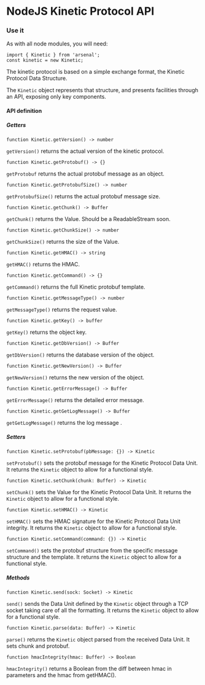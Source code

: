 # NodeJS Kinetic Protocol API

### Use it

As with all node modules, you will need:
```node
import { Kinetic } from 'arsenal';
const kinetic = new Kinetic;
```
The kinetic protocol is based on a simple exchange format, the Kinetic Protocol
Data Structure.

The `Kinetic` object represents that structure, and presents facilities through
an API, exposing only key components.

#### API definition

##### Getters

```node
function Kinetic.getVersion() -> number
```
`getVersion()` returns the actual version of the kinetic protocol.

```node
function Kinetic.getProtobuf() -> {}
```
`getProtobuf` returns the actual protobuf message as an object.

```node
function Kinetic.getProtobufSize() -> number
```
`getProtobufSize()` returns the actual protobuf message size.

```node
function Kinetic.getChunk() -> Buffer
```
`getChunk()` returns the Value. Should be a ReadableStream soon.

```node
function Kinetic.getChunkSize() -> number
```
`getChunkSize()` returns the size of the Value.

```node
function Kinetic.getHMAC() -> string
```
`getHMAC()` returns the HMAC.

```node
function Kinetic.getCommand() -> {}
```
`getCommand()` returns the full Kinetic protobuf template.

```node
function Kinetic.getMessageType() -> number
```
`getMessageType()` returns the request value.

```node
function Kinetic.getKey() -> buffer
```
`getKey()` returns the object key.

```node
function Kinetic.getDbVersion() -> Buffer
```
`getDbVersion()` returns the database version of the object.

```node
function Kinetic.getNewVersion() -> Buffer
```
`getNewVersion()` returns the new version of the object.

```node
function Kinetic.getErrorMessage() -> Buffer
```
`getErrorMessage()` returns the detailed error message.

```node
function Kinetic.getGetLogMessage() -> Buffer
```
`getGetLogMessage()` returns the log message .

##### Setters

```node
function Kinetic.setProtobuf(pbMessage: {}) -> Kinetic
```
`setProtobuf()` sets the protobuf message for the Kinetic Protocol Data Unit.
It returns the `Kinetic` object to allow for a functional style.

```node
function Kinetic.setChunk(chunk: Buffer) -> Kinetic
```
`setChunk()` sets the Value for the Kinetic Protocol Data Unit.
It returns the `Kinetic` object to allow for a functional style.

```node
function Kinetic.setHMAC() -> Kinetic
```
`setHMAC()` sets the HMAC signature for the Kinetic Protocol Data Unit integrity.
It returns the `Kinetic` object to allow for a functional style.

```node
function Kinetic.setCommand(command: {}) -> Kinetic
```
`setCommand()` sets the protobuf structure from the specific message structure
and the template.
It returns the `Kinetic` object to allow for a functional style.

##### Methods
```node
function Kinetic.send(sock: Socket) -> Kinetic
```
`send()` sends the Data Unit defined by the `Kinetic` object through a TCP
socket taking care of all the formatting. It returns the `Kinetic` object to
allow for a functional style.

```node
function Kinetic.parse(data: Buffer) -> Kinetic
```
`parse()` returns the `Kinetic` object parsed from the received Data Unit. It
sets chunk and protobuf.

```node
function hmacIntegrity(hmac: Buffer) -> Boolean
```
`hmacIntegrity()` returns a Boolean from the diff between hmac in parameters and
the hmac from getHMAC().
